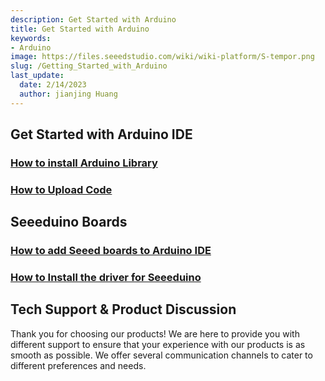 ```yaml
---
description: Get Started with Arduino
title: Get Started with Arduino
keywords:
- Arduino
image: https://files.seeedstudio.com/wiki/wiki-platform/S-tempor.png
slug: /Getting_Started_with_Arduino
last_update:
  date: 2/14/2023
  author: jianjing Huang
---
```

<!-- ---
name: Get Started with Arduino
category: Tutorial
oldwikiname:  Get_Started_with_Arduino
prodimagename:
--- -->
## Get Started with Arduino IDE

### [How to install Arduino Library](https://wiki.seeedstudio.com/How_to_install_Arduino_Library)

### [How to Upload Code](https://wiki.seeedstudio.com/Upload_Code/)

## Seeeduino Boards

### [How to add Seeed boards to Arduino IDE](https://wiki.seeedstudio.com/Seeed_Arduino_Boards/)

### [How to Install the driver for Seeeduino](https://wiki.seeedstudio.com/Driver_for_Seeeduino)

## Tech Support & Product Discussion

Thank you for choosing our products! We are here to provide you with different support to ensure that your experience with our products is as smooth as possible. We offer several communication channels to cater to different preferences and needs.

<div class="button_tech_support_container">
<a href="https://forum.seeedstudio.com/" class="button_forum"></a> 
<a href="https://www.seeedstudio.com/contacts" class="button_email"></a>
</div>

<div class="button_tech_support_container">
<a href="https://discord.gg/eWkprNDMU7" class="button_discord"></a> 
<a href="https://github.com/Seeed-Studio/wiki-documents/discussions/69" class="button_discussion"></a>
</div>

